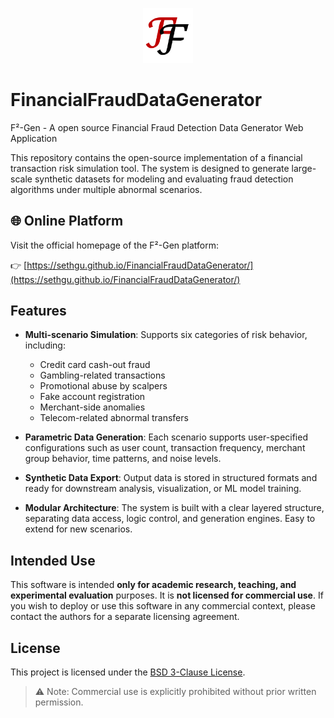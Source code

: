 <p align="center">
  <img src="LOGO.png" alt="Logo" width="80"/>
</p>


# FinancialFraudDataGenerator
F²-Gen - A open source Financial Fraud Detection Data Generator Web Application

This repository contains the open-source implementation of a financial transaction risk simulation tool. The system is designed to generate large-scale synthetic datasets for modeling and evaluating fraud detection algorithms under multiple abnormal scenarios.

## 🌐 Online Platform

Visit the official homepage of the F²-Gen platform:

👉 [https://sethgu.github.io/FinancialFraudDataGenerator/](https://sethgu.github.io/FinancialFraudDataGenerator/)


## Features

- **Multi-scenario Simulation**: Supports six categories of risk behavior, including:
  - Credit card cash-out fraud
  - Gambling-related transactions
  - Promotional abuse by scalpers
  - Fake account registration
  - Merchant-side anomalies
  - Telecom-related abnormal transfers

- **Parametric Data Generation**: Each scenario supports user-specified configurations such as user count, transaction frequency, merchant group behavior, time patterns, and noise levels.

- **Synthetic Data Export**: Output data is stored in structured formats and ready for downstream analysis, visualization, or ML model training.

- **Modular Architecture**: The system is built with a clear layered structure, separating data access, logic control, and generation engines. Easy to extend for new scenarios.

## Intended Use

This software is intended **only for academic research, teaching, and experimental evaluation** purposes. It is **not licensed for commercial use**. If you wish to deploy or use this software in any commercial context, please contact the authors for a separate licensing agreement.

## License

This project is licensed under the [BSD 3-Clause License](./LICENSE).

> ⚠️ Note: Commercial use is explicitly prohibited without prior written permission.



